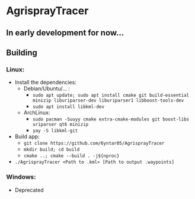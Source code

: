 # AgrisprayTracer
## In early development for now...

## Building
### Linux:
- Install the dependencies:
    - Debian/Ubuntu/... :
      - `sudo apt update; sudo apt install cmake git build-essential minizip liburiparser-dev liburiparser1 libboost-tools-dev`
      - `sudo apt install libkml-dev`
    - ArchLinux:
      - `sudo pacman -Suuyy cmake extra-cmake-modules git boost-libs uriparser qt6 minizip`
      - `yay -S libkml-git`
- Build app:
    - `git clone https://github.com/6yntar05/AgrisprayTracer`
    - `mkdir build; cd build`
    - `cmake ..; cmake --build . -j${nproc}`
- `./AgrisprayTracer <Path to .kml> [Path to output .waypoints]`

### Windows:
- Deprecated